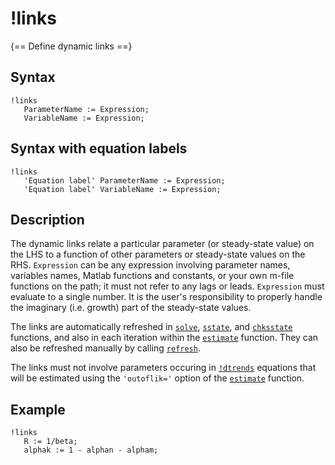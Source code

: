 # !links

{== Define dynamic links ==}

## Syntax

    !links
       ParameterName := Expression;
       VariableName := Expression;

## Syntax with equation labels

    !links
       'Equation label' ParameterName := Expression;
       'Equation label' VariableName := Expression;

## Description

The dynamic links relate a particular parameter (or steady-state value)
on the LHS to a function of other parameters or steady-state values on
the RHS. `Expression` can be any expression involving parameter names,
variables names, Matlab functions and constants, or your own m-file
functions on the path; it must not refer to any lags or leads.
`Expression` must evaluate to a single number. It is the user's
responsibility to properly handle the imaginary (i.e. growth) part of the
steady-state values.

The links are automatically refreshed in [`solve`](model/solve),
[`sstate`](model/sstate), and [`chksstate`](model/chksstate) functions,
and also in each iteration within the [`estimate`](model/estimate)
function. They can also be refreshed manually by calling
[`refresh`](model/refresh).

The links must not involve parameters occuring in
[`!dtrends`](irislang/dtrends) equations that will be estimated using
the `'outoflik='` option of the [`estimate`](model/estimate) function.

## Example

    !links
       R := 1/beta;
       alphak := 1 - alphan - alpham;




